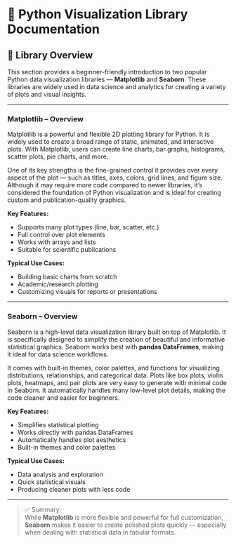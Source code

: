 # 📘 Python Visualization Library Documentation

## 🧩 Library Overview

This section provides a beginner-friendly introduction to two popular Python data visualization libraries — **Matplotlib** and **Seaborn**. These libraries are widely used in data science and analytics for creating a variety of plots and visual insights.

---

### Matplotlib – Overview

Matplotlib is a powerful and flexible 2D plotting library for Python. It is widely used to create a broad range of static, animated, and interactive plots. With Matplotlib, users can create line charts, bar graphs, histograms, scatter plots, pie charts, and more.

One of its key strengths is the fine-grained control it provides over every aspect of the plot — such as titles, axes, colors, grid lines, and figure size. Although it may require more code compared to newer libraries, it’s considered the foundation of Python visualization and is ideal for creating custom and publication-quality graphics.

**Key Features:**
- Supports many plot types (line, bar, scatter, etc.)
- Full control over plot elements
- Works with arrays and lists
- Suitable for scientific publications

**Typical Use Cases:**
- Building basic charts from scratch
- Academic/research plotting
- Customizing visuals for reports or presentations

---

### Seaborn – Overview

Seaborn is a high-level data visualization library built on top of Matplotlib. It is specifically designed to simplify the creation of beautiful and informative statistical graphics. Seaborn works best with **pandas DataFrames**, making it ideal for data science workflows.

It comes with built-in themes, color palettes, and functions for visualizing distributions, relationships, and categorical data. Plots like box plots, violin plots, heatmaps, and pair plots are very easy to generate with minimal code in Seaborn. It automatically handles many low-level plot details, making the code cleaner and easier for beginners.

**Key Features:**
- Simplifies statistical plotting
- Works directly with pandas DataFrames
- Automatically handles plot aesthetics
- Built-in themes and color palettes

**Typical Use Cases:**
- Data analysis and exploration
- Quick statistical visuals
- Producing cleaner plots with less code

---

> ✅ Summary:  
While **Matplotlib** is more flexible and powerful for full customization, **Seaborn** makes it easier to create polished plots quickly — especially when dealing with statistical data in tabular formats.


